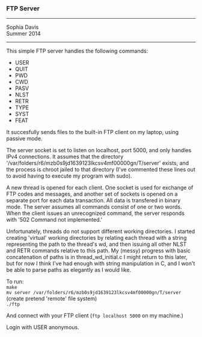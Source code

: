 ### FTP Server

----------

Sophia Davis  
Summer 2014

----------

This simple FTP server handles the following commands:  

* USER   
* QUIT  
* PWD
* CWD
* PASV
* NLST
* RETR
* TYPE
* SYST
* FEAT

It succesfully sends files to the built-in FTP client on my laptop, using passive mode.    
	
The server socket is set to listen on localhost, port 5000, and only handles IPv4 connections. It assumes that the directory '/var/folders/r6/mzb0s9jd1639123lkcsv4mf00000gn/T/server' exists, and the process is chroot jailed to that directory (I've commented these lines out to avoid having to execute my program with sudo).

A new thread is opened for each client. One socket is used for exchange of FTP codes and messages, and another set of sockets is opened on a separate port for each data transaction. All data is transfered in binary mode. The server assumes all commands consist of one or two words. When the client issues an unrecognized command, the server responds with '502 Command not implemented.'

Unfortunately, threads do not support different working directories. I started creating 'virtual' working directories by relating each thread with a string representing the path to the thread's wd, and then issuing all other NLST and RETR commands relative to this path. My (messy) progress with basic concatenation of paths is in thread_wd_initial.c
I might return to this later, but for now I think I've had enough with string manipulation in C, and I won't be able to parse paths as elegantly as I would like.

To run:  
```make```  
```mv server /var/folders/r6/mzb0s9jd1639123lkcsv4mf00000gn/T/server``` (create pretend 'remote' file system)  
```./ftp```  

And connect with your FTP client (```ftp localhost 5000``` on my machine.)   

Login with USER anonymous.